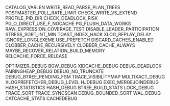 CATALOG_VARLEN
WRITE_READ_PARSE_PLAN_TREES
POSTMASTER_POLL_RATE_LIMIT
CHECK_WRITE_VS_EXTEND
PROFILE_PID_DIR
CHECK_DEADLOCK_RISK
PG_O_DIRECT_USE_F_NOCACHE
PG_FLUSH_DATA_WORKS
RAW_EXPRESSION_COVERAGE_TEST
DISABLE_LEADER_PARTICIPATION
STRESS_SORT_INT_MIN
TOAST_INDEX_HACK
XLOG_REPLAY_DELAY
IGNORE_LONGLEXEME
USE_PREFETCH
DISCARD_CACHES_ENABLED
CLOBBER_CACHE_RECURSIVELY
CLOBBER_CACHE_ALWAYS
MAYBE_RECOVER_RELATION_BUILD_MEMORY
RELCACHE_FORCE_RELEASE

OPTIMIZER_DEBUG
BGW_DEBUG
XIDCACHE_DEBUG
DEBUG_DEADLOCK
PAIRINGHEAP_DEBUG
DEBUG_NO_TRUNCATE
DEBUG_BTREE_PENDING_FSM
TRACE_VISIBILITYMAP
MULTIXACT_DEBUG
XLOGPREFETCHER_DEBUG_LEVEL
HJDEBUG
EXEC_MERGEJOINDEBUG
HASH_STATISTICS
HASH_DEBUG
BTREE_BUILD_STATS
LOCK_DEBUG
TRACE_SORT
TRACE_SYNCSCAN
DEBUG_BOUNDED_SORT
WAL_DEBUG
CATCACHE_STATS
CACHEDEBUG
